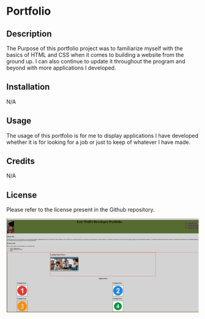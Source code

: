 # Portfolio

## Description

The Purpose of this portfolio project was to familiarize myself with the basics of HTML and CSS when it comes to building a website from the ground up. I can also continue to update it throughout the program and beyond with more applications I developed.

## Installation

N/A

## Usage

The usage of this portfolio is for me to display applications I have developed whether it is for looking for a job or just to keep of whatever I have made.

## Credits

N/A

## License

Please refer to the license present in the Github repository.

<img src="./Images/Capture.PNG">
